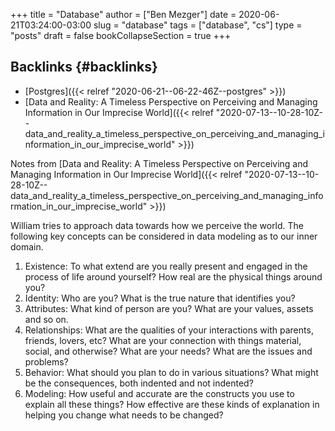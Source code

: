 +++
title = "Database"
author = ["Ben Mezger"]
date = 2020-06-21T03:24:00-03:00
slug = "database"
tags = ["database", "cs"]
type = "posts"
draft = false
bookCollapseSection = true
+++

## Backlinks {#backlinks}

-   [Postgres]({{< relref "2020-06-21--06-22-46Z--postgres" >}})
-   [Data and Reality: A Timeless Perspective on Perceiving and Managing Information in Our Imprecise World]({{< relref "2020-07-13--10-28-10Z--data_and_reality_a_timeless_perspective_on_perceiving_and_managing_information_in_our_imprecise_world" >}})

Notes from [Data and Reality: A Timeless Perspective on Perceiving and Managing
Information in Our Imprecise World]({{< relref "2020-07-13--10-28-10Z--data_and_reality_a_timeless_perspective_on_perceiving_and_managing_information_in_our_imprecise_world" >}})

William tries to approach data towards how we perceive the world. The following
key concepts can be considered in data modeling as to our inner domain.

1.  Existence: To what extend are you really present and engaged in the process of
    life around yourself? How real are the physical things around you?
2.  Identity: Who are you? What is the true nature that identifies you?
3.  Attributes: What kind of person are you? What are your values, assets and so
    on.
4.  Relationships: What are the qualities of your interactions with parents,
    friends, lovers, etc? What are your connection with things material, social,
    and otherwise? What are your needs? What are the issues and problems?
5.  Behavior: What should you plan to do in various situations? What might be
    the consequences, both indented and not indented?
6.  Modeling: How useful and accurate are the constructs you use to explain all
    these things? How effective are these kinds of explanation in helping you
    change what needs to be changed?
